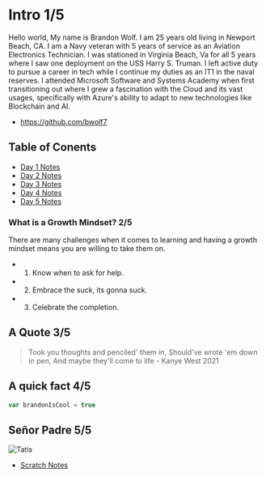 # Intro 1/5

Hello world,
My name is Brandon Wolf. I am 25 years old living in Newport Beach, CA. I am a Navy veteran with 5 years of service as an Aviation Electronics Technician. I was stationed in Virginia Beach, Va for all 5 years where I saw one deployment on the USS Harry S. Truman. I left active duty to pursue a career in tech while I continue my duties as an IT1 in the naval reserves. I attended Microsoft Software and Systems Academy when first transitioning out where I grew a fascination with the Cloud and its vast usages, specifically with Azure's ability to adapt to new technologies like Blockchain and AI.

- https://github.com/bwolf7

## Table of Conents
- [Day 1 Notes](notes.md)
- [Day 2 Notes]()
- [Day 3 Notes]()
- [Day 4 Notes]()
- [Day 5 Notes]()

### What is a Growth Mindset? 2/5 
There are many challenges when it comes to learning and having a growth mindset means you are willing to take them on.
- 1. Know when to ask for help. 
- 2. Embrace the suck, its gonna suck. 
- 3. Celebrate the completion. 

## A Quote 3/5 
> Took you thoughts and penciled' them in,
Should've wrote 'em down in pen, 
And maybe they'll come to life - Kanye West 2021 


## A quick fact 4/5

```js
var brandonIsCool = true
```

## Señor Padre 5/5 
![Tatis](https://static01.nyt.com/images/2021/02/19/sports/19kepner-padres-print1/18kepner-padres-1-mediumSquareAt3X.jpg) 

- [Scratch Notes](scratch_notes.md)



